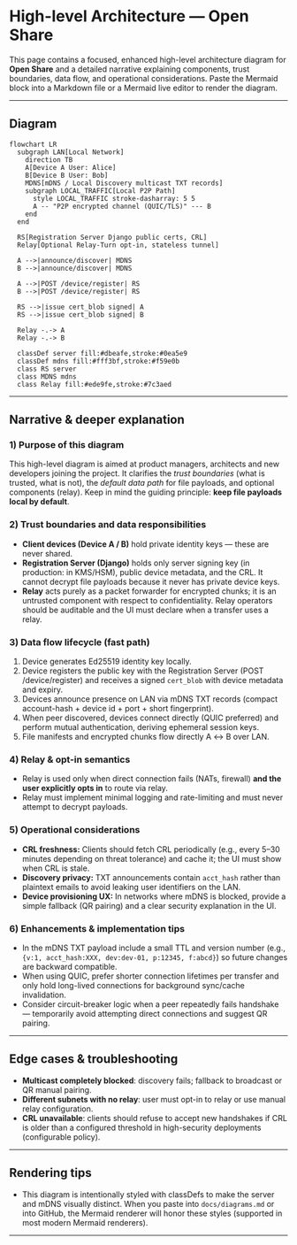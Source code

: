 # High-level Architecture — Open Share


This page contains a focused, enhanced high-level architecture diagram for **Open Share** and a detailed narrative explaining components, trust boundaries, data flow, and operational considerations. Paste the Mermaid block into a Markdown file or a Mermaid live editor to render the diagram.

---

## Diagram 

```mermaid
flowchart LR
  subgraph LAN[Local Network]
    direction TB
    A[Device A User: Alice]
    B[Device B User: Bob]
    MDNS[mDNS / Local Discovery multicast TXT records]
    subgraph LOCAL_TRAFFIC[Local P2P Path]
      style LOCAL_TRAFFIC stroke-dasharray: 5 5
      A -- "P2P encrypted channel (QUIC/TLS)" --- B
    end
  end

  RS[Registration Server Django public certs, CRL]
  Relay[Optional Relay-Turn opt-in, stateless tunnel]

  A -->|announce/discover| MDNS
  B -->|announce/discover| MDNS

  A -->|POST /device/register| RS
  B -->|POST /device/register| RS

  RS -->|issue cert_blob signed| A
  RS -->|issue cert_blob signed| B

  Relay -.-> A
  Relay -.-> B

  classDef server fill:#dbeafe,stroke:#0ea5e9
  classDef mdns fill:#fff3bf,stroke:#f59e0b
  class RS server
  class MDNS mdns
  class Relay fill:#ede9fe,stroke:#7c3aed
```

---

## Narrative & deeper explanation

### 1) Purpose of this diagram

This high-level diagram is aimed at product managers, architects and new developers joining the project. It clarifies the *trust boundaries* (what is trusted, what is not), the *default data path* for file payloads, and optional components (relay). Keep in mind the guiding principle: **keep file payloads local by default**.

### 2) Trust boundaries and data responsibilities

* **Client devices (Device A / B)** hold private identity keys — these are never shared.
* **Registration Server (Django)** holds only server signing key (in production: in KMS/HSM), public device metadata, and the CRL. It cannot decrypt file payloads because it never has private device keys.
* **Relay** acts purely as a packet forwarder for encrypted chunks; it is an untrusted component with respect to confidentiality. Relay operators should be auditable and the UI must declare when a transfer uses a relay.

### 3) Data flow lifecycle (fast path)

1. Device generates Ed25519 identity key locally.
2. Device registers the public key with the Registration Server (POST /device/register) and receives a signed `cert_blob` with device metadata and expiry.
3. Devices announce presence on LAN via mDNS TXT records (compact account-hash + device id + port + short fingerprint).
4. When peer discovered, devices connect directly (QUIC preferred) and perform mutual authentication, deriving ephemeral session keys.
5. File manifests and encrypted chunks flow directly A ↔ B over LAN.

### 4) Relay & opt-in semantics

* Relay is used only when direct connection fails (NATs, firewall) **and the user explicitly opts in** to route via relay.
* Relay must implement minimal logging and rate-limiting and must never attempt to decrypt payloads.

### 5) Operational considerations

* **CRL freshness:** Clients should fetch CRL periodically (e.g., every 5–30 minutes depending on threat tolerance) and cache it; the UI must show when CRL is stale.
* **Discovery privacy:** TXT announcements contain `acct_hash` rather than plaintext emails to avoid leaking user identifiers on the LAN.
* **Device provisioning UX:** In networks where mDNS is blocked, provide a simple fallback (QR pairing) and a clear security explanation in the UI.

### 6) Enhancements & implementation tips

* In the mDNS TXT payload include a small TTL and version number (e.g., `{v:1, acct_hash:XXX, dev:dev-01, p:12345, f:abcd}`) so future changes are backward compatible.
* When using QUIC, prefer shorter connection lifetimes per transfer and only hold long-lived connections for background sync/cache invalidation.
* Consider circuit-breaker logic when a peer repeatedly fails handshake — temporarily avoid attempting direct connections and suggest QR pairing.

---

## Edge cases & troubleshooting

* **Multicast completely blocked**: discovery fails; fallback to broadcast or QR manual pairing.
* **Different subnets with no relay**: user must opt-in to relay or use manual relay configuration.
* **CRL unavailable**: clients should refuse to accept new handshakes if CRL is older than a configured threshold in high-security deployments (configurable policy).

---

## Rendering tips

* This diagram is intentionally styled with classDefs to make the server and mDNS visually distinct. When you paste into `docs/diagrams.md` or into GitHub, the Mermaid renderer will honor these styles (supported in most modern Mermaid renderers).

---

